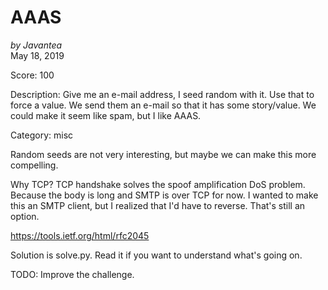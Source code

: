 # AAAS

*by Javantea*  
May 18, 2019

Score:
100

Description:
Give me an e-mail address, I seed random with it. Use that to force a value. We send them an e-mail so that it has some story/value. We could make it seem like spam, but I like AAAS.

Category: misc

Random seeds are not very interesting, but maybe we can make this more compelling.

Why TCP? TCP handshake solves the spoof amplification DoS problem. Because the body is long and SMTP is over TCP for now. I wanted to make this an SMTP client, but I realized that I'd have to reverse. That's still an option.

https://tools.ietf.org/html/rfc2045

Solution is solve.py. Read it if you want to understand what's going on.


TODO: Improve the challenge.

